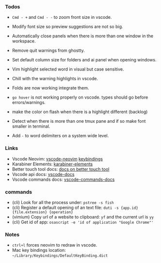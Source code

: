 ### Todos

- `Cmd - +` and `Cmd - -` to zoom front size in vscode.
- Modify font size so preview suggestions are not so big.
- Automatically close panels when there is more than one window in the workspace.
- Remove quit warnings from ghostty.
- Set default column size for folders and ai panel when opening windows.
- Vim highlight selected word in visual but case sensitive.
- Chill with the warning highlights in vscode.
- Folds are now working integrate them.

- `go hover` is not working properly on vscode. types should go before errors/warnings.
- make the color on flash when there is a highlight different (backlog)
- Detect when there is more than one tmux pane and if so make font smaller in terminal.
- Add `-` to word delimiters on a system wide level.

### Links

- Vscode Neovim:
  [vscode-neovim]("https://marketplace.visualstudio.com/items?itemName=asvetliakov.vscode-neovim")
  [keybindings]("https://marketplace.visualstudio.com/items?itemName=asvetliakov.vscode-neovim#explorerlist-navigation-bindings")
- Karabiner Elements:
  [karabiner-elements]("https://karabiner-elements.pqrs.org/docs/")
- Better touch tool docs:
  [docs on better touch tool]("https://docs.folivora.ai/")
- Vscode api docs:
  [vscode-docs]("https://code.visualstudio.com/api/references/vscode-api")
- Vscode commands docs:
  [vscode-commands-docs]("https://code.visualstudio.com/api/references/commands")

### commands

- (cli) Look for all the process under: `pstree -s fish`
- (cli) Register a default opening of an text file: `duti -s {app.id} {file.extension} {operation}`
- (vimium) Copy url of a website to clipboard: `yf` and the current url is `yy`
- (cli) Get id of app: `osascript -e 'id of application "Google Chrome"'`

### Notes

- `ctrl+l` forces neovim to redraw in vscode.
- Mac key bindings location: `~/Library/Keybindings/DefaultKeyBinding.dict`
